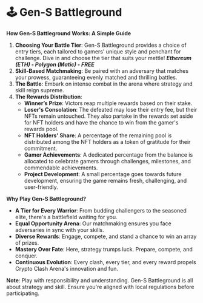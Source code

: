 # 🕹️ Gen-S Battleground

**How Gen-S Battleground Works: A Simple Guide**

1. **Choosing Your Battle Tier**: Gen-S Battleground provides a choice of entry tiers, each tailored to gamers' unique style and penchant for challenge. Dive in and choose the tier that suits your mettle! _**Ethereum (ETH) - Polygon (Matic) - FREE**_&#x20;
2. **Skill-Based Matchmaking**: Be paired with an adversary that matches your prowess, guaranteeing evenly matched and thrilling battles.
3. **The Battle**: Embark on intense combat in the arena where strategy and skill reign supreme.
4. **The Rewards Distribution**:
   * **Winner’s Prize**: Victors reap multiple rewards based on their stake.
   * **Loser's Consolation**: The defeated may lose their entry fee, but their NFTs remain untouched. They also partake in the rewards set aside for NFT holders and have the chance to win from the gamer's rewards pool.
   * **NFT Holders' Share**: A percentage of the remaining pool is distributed among the NFT holders as a token of gratitude for their commitment.
   * **Gamer Achievements**: A dedicated percentage from the balance is allocated to celebrate gamers through challenges, milestones, and commendable achievements.
   * **Project Development**: A small percentage goes towards future development, ensuring the game remains fresh, challenging, and user-friendly.

**Why Play Gen-S Battleground?**

* **A Tier for Every Warrior**: From budding challengers to the seasoned elite, there's a battlefield waiting for you.
* **Equal Opportunity Arena**: Our matchmaking ensures you face adversaries in sync with your skills.
* **Diverse Rewards**: Engage, compete, and stand a chance to win an array of prizes.
* **Mastery Over Fate**: Here, strategy trumps luck. Prepare, compete, and conquer.
* **Continuous Evolution**: Every clash, every tier, and every reward propels Crypto Clash Arena's innovation and fun.

**Note**: Play with responsibility and understanding. Gen-S Battleground is all about strategy and skill. Ensure you're aligned with local regulations before participating.

